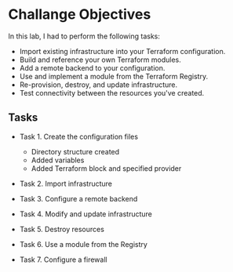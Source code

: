 # Challange Objectives

In this lab, I had to perform the following tasks:

* Import existing infrastructure into your Terraform configuration.
* Build and reference your own Terraform modules.
* Add a remote backend to your configuration.
* Use and implement a module from the Terraform Registry.
* Re-provision, destroy, and update infrastructure.
* Test connectivity between the resources you've created.

## Tasks

* Task 1. Create the configuration files
    - Directory structure created
    - Added variables
    - Added Terraform block and specified provider
    
* Task 2. Import infrastructure
* Task 3. Configure a remote backend
* Task 4. Modify and update infrastructure
* Task 5. Destroy resources
* Task 6. Use a module from the Registry
* Task 7. Configure a firewall